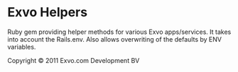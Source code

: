 # Exvo Helpers

Ruby gem providing helper methods for various Exvo apps/services. It takes into account the Rails.env. Also allows overwriting of the defaults by ENV variables.



Copyright © 2011 Exvo.com Development BV
